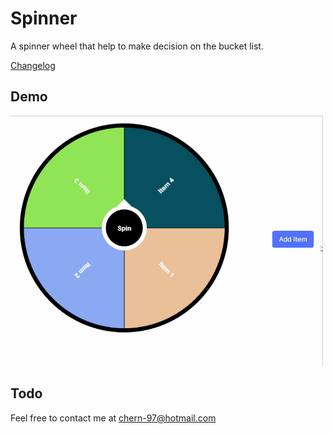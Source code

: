 # Spinner

A spinner wheel that help to make decision on the bucket list. 

[Changelog](CHANGELOG.md)


## Demo

<img src="https://github.com/ShyeChern/spinner/raw/master/gif/demo-spinner.gif" alt="Demo Spinner" width="500" height="400"> 

## Todo


Feel free to contact me at chern-97@hotmail.com
